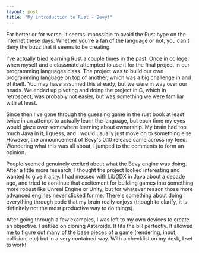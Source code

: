 ```yaml
---
layout: post
title: "My introduction to Rust - Bevy!"
---
```


For better or for worse, it seems impossible to avoid the Rust hype on the internet these days. Whether you're a fan of the language or not,
you can't deny the buzz that it seems to be creating.

I've actually tried learning Rust a couple times in the past. Once in college, when myself and a classmate attempted to use it for the final project
in our programming languages class. The project was to build our own programming language on top of another, which was a big challenge in and of itself.
You may have assumed this already, but we were in way over our heads. We ended up pivoting and doing the project in C, which in retrospect, was probably
not easier, but was something we were familiar with at least.

Since then I've gone through the guessing game in the rust book at least twice in an attempt to actually learn the language, but each time my eyes would
glaze over somewhere learning about ownership. My brain had too much Java in it, I guess, and I would usually just move on to something else. However, the
announcement of Bevy's 0.10 release came across my feed. Wondering what this was all about, I jumped to the comments to form an opinion.

People seemed genuinely excited about what the Bevy engine was doing. After a little more research, I thought the project looked interesting and wanted to give it
a try. I had messed with LibGDX in Java about a decade ago, and tried to continue that excitement for building games into something more robust like Unreal Engine or Unity,
but for whatever reason those more advanced engines never clicked for me. There's something about doing everything through code that my brain really enjoys (though to clarify,
it is definitely not the most productive way to do things).

After going through a few examples, I was left to my own devices to create an objective. I settled on cloning Asteroids. It fits the bill perfectly. It allowed me to figure out
many of the base pieces of a game (rendering, input, collision, etc) but in a very contained way. With a checklist on my desk, I set to work!